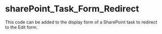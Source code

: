 # sharePoint_Task_Form_Redirect
This code can be added to the display form of a SharePoint task to redirect to the Edit form. 
